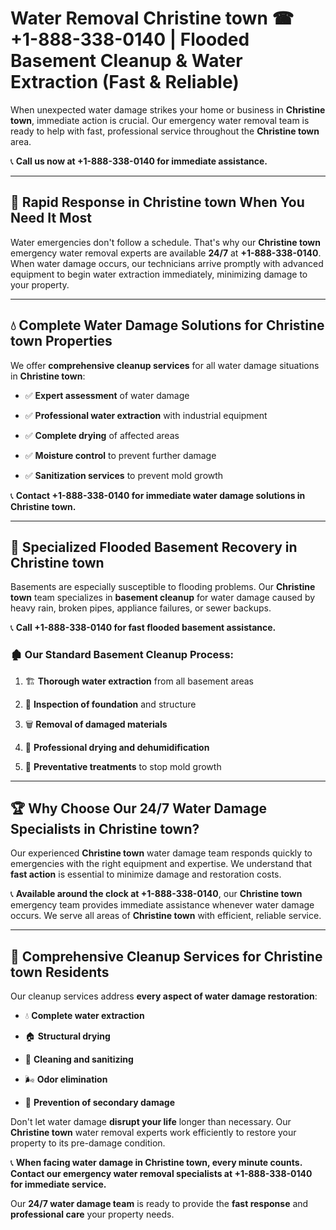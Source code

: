 # Water Removal Christine town ☎ +1-888-338-0140 | Flooded Basement Cleanup & Water Extraction (Fast & Reliable)

When unexpected water damage strikes your home or business in **Christine town**, immediate action is crucial. Our emergency water removal team is ready to help with fast, professional service throughout the **Christine town** area. 

📞 **Call us now at +1-888-338-0140 for immediate assistance.**
---
## 🚀 Rapid Response in Christine town When You Need It Most
Water emergencies don't follow a schedule. That's why our **Christine town** emergency water removal experts are available **24/7** at **+1-888-338-0140**. When water damage occurs, our technicians arrive promptly with advanced equipment to begin water extraction immediately, minimizing damage to your property.
---
## 💧 Complete Water Damage Solutions for Christine town Properties
We offer **comprehensive cleanup services** for all water damage situations in **Christine town**:
- ✅ **Expert assessment** of water damage  
- ✅ **Professional water extraction** with industrial equipment  
- ✅ **Complete drying** of affected areas  
- ✅ **Moisture control** to prevent further damage  
- ✅ **Sanitization services** to prevent mold growth  
📞 **Contact +1-888-338-0140 for immediate water damage solutions in Christine town.**
---
## 🌊 Specialized Flooded Basement Recovery in Christine town
Basements are especially susceptible to flooding problems. Our **Christine town** team specializes in **basement cleanup** for water damage caused by heavy rain, broken pipes, appliance failures, or sewer backups. 
📞 **Call +1-888-338-0140 for fast flooded basement assistance.**
### 🏚️ Our Standard Basement Cleanup Process:
1. 🏗️ **Thorough water extraction** from all basement areas  
2. 🔎 **Inspection of foundation** and structure  
3. 🗑️ **Removal of damaged materials**  
4. 💨 **Professional drying and dehumidification**  
5. 🚫 **Preventative treatments** to stop mold growth  
---
## 🏆 Why Choose Our 24/7 Water Damage Specialists in Christine town?
Our experienced **Christine town** water damage team responds quickly to emergencies with the right equipment and expertise. We understand that **fast action** is essential to minimize damage and restoration costs.
📞 **Available around the clock at +1-888-338-0140**, our **Christine town** emergency team provides immediate assistance whenever water damage occurs. We serve all areas of **Christine town** with efficient, reliable service.
---
## 🧹 Comprehensive Cleanup Services for Christine town Residents
Our cleanup services address **every aspect of water damage restoration**:
- 💧 **Complete water extraction**  
- 🏠 **Structural drying**  
- 🧼 **Cleaning and sanitizing**  
- 🌬️ **Odor elimination**  
- 🚫 **Prevention of secondary damage**  
Don't let water damage **disrupt your life** longer than necessary. Our **Christine town** water removal experts work efficiently to restore your property to its pre-damage condition.
📞 **When facing water damage in Christine town, every minute counts. Contact our emergency water removal specialists at +1-888-338-0140 for immediate service.**
Our **24/7 water damage team** is ready to provide the **fast response** and **professional care** your property needs.
